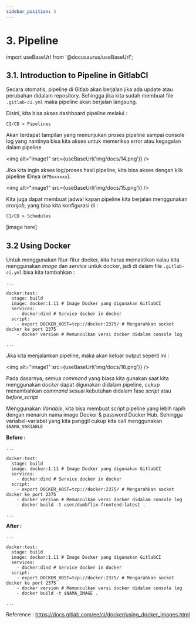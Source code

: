 ```yaml
---
sidebar_position: 3
---
```


# 3. Pipeline

import useBaseUrl from '@docusaurus/useBaseUrl';

## 3.1. Introduction to Pipeline in GitlabCI

Secara otomatis, pipeline di Gitlab akan berjalan jika ada update atau perubahan didalam repository. Sehingga jika kita sudah membuat file `.gitlab-ci.yml` maka pipeline akan berjalan langsung.

Disini, kita bisa akses dashboard pipeline melalui :
```
CI/CD > Pipelines
```
Akan terdapat tampilan yang menunjukan proses pipeline sampai console log yang nantinya bisa kita akses untuk memeriksa error atau kegagalan dalam pipeline.

<img alt="image1" src={useBaseUrl('img/docs/14.png')} />

Jika kita ingin akses log/proses hasil pipeline, kita bisa akses dengan klik pipeline IDnya (`#79xxxxxx`).

<img alt="image1" src={useBaseUrl('img/docs/15.png')} />

Kita juga dapat membuat jadwal kapan pipeline kita berjalan menggunakan _cronjob_, yang bisa kita konfigurasi di :
```
CI/CD > Schedules
```

[image here]

## 3.2 Using Docker

Untuk menggunakan fitur-fitur docker, kita harus memastikan kalau kita menggunakan _image_ dan _service_ untuk docker, jadi di dalam file `.gitlab-ci.yml` bisa kita tambahkan :
```
...

docker:test:
  stage: build
  image: docker:1.11 # Image Docker yang digunakan GitlabCI
  services:
    - docker:dind # Service docker in docker
  script:
    - export DOCKER_HOST=tcp://docker:2375/ # Mengarahkan socket docker ke port 2375
    - docker version # Memunculkan versi docker didalam console log

...
```

Jika kita menjalankan pipeline, maka akan keluar output seperti ini :

<img alt="image1" src={useBaseUrl('img/docs/16.png')} />

Pada dasarnya, semua _command_ yang biasa kita gunakan saat kita menggunakan _docker_ dapat digunakan didalam pipeline, cukup menambahkan _command_ sesuai kebutuhan didalam fase _script_ atau _before\_script_

Menggunakan _Variable_, kita bisa membuat script pipeline yang lebih rapih dengan menaruh nama image Docker & password Docker Hub. Sehingga variabel-variabel yang kita panggil cukup kita call menggunakan `$NAMA_VARIABLE`

**Before :**

```
...

docker:test:
  stage: build
  image: docker:1.11 # Image Docker yang digunakan GitlabCI
  services:
    - docker:dind # Service docker in docker
  script:
    - export DOCKER_HOST=tcp://docker:2375/ # Mengarahkan socket docker ke port 2375
    - docker version # Memunculkan versi docker didalam console log
    - docker build -t user/dumbflix-frontend:latest .

...
```

**After :**
```
...

docker:test:
  stage: build
  image: docker:1.11 # Image Docker yang digunakan GitlabCI
  services:
    - docker:dind # Service docker in docker
  script:
    - export DOCKER_HOST=tcp://docker:2375/ # Mengarahkan socket docker ke port 2375
    - docker version # Memunculkan versi docker didalam console log
    - docker build -t $NAMA_IMAGE .

...
```

Reference : https://docs.gitlab.com/ee/ci/docker/using_docker_images.html